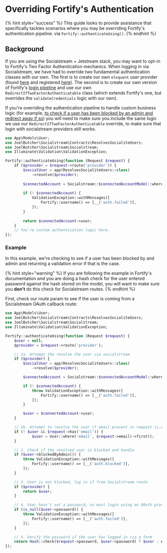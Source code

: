 # Overriding Fortify's Authentication

{% hint style="success" %}
This guide looks to provide assistance that specifically tackles scenarios where you may be overriding Fortify's authentication pipeline. via `Fortify::authenticateUsing()`.
{% endhint %}

## Background

If you are using the Socialstream + Jetstream stack, you may want to opt-in to Fortify's Two Factor Authentication mechanics. When logging in via Socialstream, we have had to override two fundamental authentication classes with our own. The first is to create our own `eloquent`  user provider (found [here](https://github.com/joelbutcher/socialstream/blob/5309717b6d769ae9359844d518e835e1df894135/src/Auth/SocialstreamUserProvider.php) and registered [here](https://github.com/joelbutcher/socialstream/blob/d115bc82a4e15631faffcf512cbaf85e67ca8998/src/SocialstreamServiceProvider.php#L98-L101)). The second is to create our own version of Fortify's [login pipeline](https://github.com/laravel/fortify/blob/42695c45087e5abb3e173725b4f1ef4956a7b47d/src/Http/Controllers/AuthenticatedSessionController.php#L71) and use our own `RedirectIfTwoFactorAuthenticatable` class (which extends Fortify's one, but overrides the `validateCredentials` logic with our own).

If you're overriding the authentication pipeline to handle custom business logic (for example, [to check if a user has been blocked by an admin and redirect away if so](https://github.com/joelbutcher/socialstream/issues/370#issuecomment-2363262761)) you will need to make sure you include the same logic we use our `RedirectIfTwoFactorAuthenticatable` override, to make sure that login with socialstream providers still works.

```php
use App\Models\User;
use JoelButcher\Socialstream\Contracts\ResolvesSocialiteUsers;
use JoelButcher\Socialstream\Socialstream;
use Illuminate\Validation\ValidationException;

Fortify::authenticateUsing(function (Request $request) {
    if ($provider = $request->route('provider')) {
        $socialUser = app(ResolvesSocialiteUsers::class)
            ->resolve($provider);
    
        $connectedAccount = Socialstream::$connectedAccountModel::where('email', $socialUser->getEmail())->first();
    
        if (! $connectedAccount) {
            ValidationException::withMessages([
                Fortify::username() => [__('auth.failed')],
            ]);
        }
    
        return $connectedAccount->user;
    }
    // You're custom authentication logic here.
});
```

### Example

In this example, we're checking to see if a user has been blocked by and admin and returning a validation error if that is the case.

{% hint style="warning" %}
If you are following the example in Fortify's documentation and you are doing a hash check for the user entered password against the hash stored on the model, you will want to make sure you **don't** do this check for Socialstream routes.
{% endhint %}

First, check our route param to see if the user is coming from a Socialstream OAuth callback route:

```php
use App\Models\User;
use JoelButcher\Socialstream\Contracts\ResolvesSocialiteUsers;
use JoelButcher\Socialstream\Socialstream;
use Illuminate\Validation\ValidationException;

Fortify::authenticateUsing(function (Request $request) {
    $user = null;
    $provider = $request->route('provider');

    // 1a. Attempt the resolve the user via socialstream
    if ($provider) {
        $socialUser = app(ResolvesSocialiteUsers::class)
            ->resolve($provider);

        $connectedAccount = Socialstream::$connectedAccountModel::where('email', $socialUser->getEmail())->first();

        if (! $connectedAccount) {
            throw ValidationException::withMessages([
                Fortify::username() => [__('auth.failed')],
            ]);
        }

        $user = $connectedAccount->user;
    }

    // 1b. Attempt to resolve the user if email present in request (i.e. from login form).
    if (! $user && $request->has('email')) {
            $user = User::where('email', $request->email)->first();
    }

    // 2. Check if the resolved user is blocked and handle
    if ($user->blockedByAdmin()) {
        throw ValidationException::withMessages([
            Fortify::username() => [__('auth.blocked')],
        ]);
    }

    // 3. User is not blocked, log in if from Socialstream route
    if ($provider) {
        return $user;
    }

    // 4. User hasn't set a password, so must login using an OAuth provider
    if (is_null($user->password)) {
        throw ValidationException::withMessages([
            Fortify::username() => [__('auth.failed')],
        ]);
    }

    // 5. Verify the password if the user has logged in via a form
    return Hash::check($request->password, $user->password) ? $user : null;
});
```

